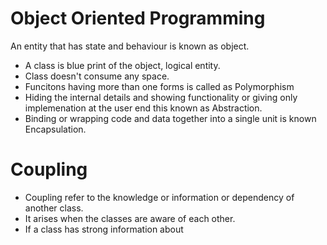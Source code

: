 # Object Oriented Programming 

An entity that has state and behaviour is known as object.
* A class is blue print of the object, logical entity.
* Class doesn't consume any space.
* Funcitons having more than one forms is called as Polymorphism 
* Hiding the internal details and showing functionality or giving only implemenation at the user end this known as Abstraction.
* Binding or wrapping code and data together into a single unit is known Encapsulation.

# Coupling 
* Coupling refer to the knowledge or information or dependency of another class.
* It arises when the classes are aware of each other. 
* If a class has strong information about 



